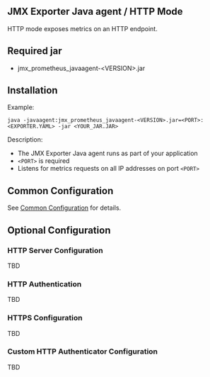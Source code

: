 JMX Exporter Java agent / HTTP Mode
---

HTTP mode exposes metrics on an HTTP endpoint.

## Required jar

- jmx_prometheus_javaagent-\<VERSION>.jar

## Installation

Example:

```shell
java -javaagent:jmx_prometheus_javaagent-<VERSION>.jar=<PORT>:<EXPORTER.YAML> -jar <YOUR_JAR.JAR>
```

Description:

- The JMX Exporter Java agent runs as part of your application
- `<PORT>` is required
- Listens for metrics requests on all IP addresses on port `<PORT>`

## Common Configuration

See [Common Configuration](../COMMON_CONFIGURATION.md) for details.

## Optional Configuration

### HTTP Server Configuration 

TBD

### HTTP Authentication

TBD

### HTTPS Configuration

TBD

### Custom HTTP Authenticator Configuration

TBD
